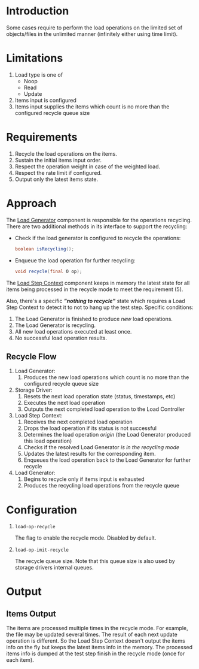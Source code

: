 # Introduction

Some cases require to perform the load operations on the limited set of
objects/files in the unlimited manner (infinitely either using time limit).

# Limitations

1. Load type is one of
    * Noop
    * Read
    * Update
2. Items input is configured
3. Items input supplies the items which count is no more than the
    configured recycle queue size

# Requirements

1. Recycle the load operations on the items.
2. Sustain the initial items input order.
3. Respect the operation weight in case of the weighted load.
4. Respect the rate limit if configured.
5. Output only the latest items state.

# Approach

The [Load Generator](architecture.md#load-generator) component is
responsible for the operations recycling. There are two additional methods in
its interface to support the recycling:
* Check if the load generator is configured to recycle the operations:
    ```java
    boolean isRecycling();
    ```
* Enqueue the load operation for further recycling:
    ```java
    void recycle(final O op);
    ```

The [Load Step Context](architecture.md#load-step-context) component keeps in memory the latest state for all items
being processed in the recycle mode to meet the requirement (5).

Also, there's a specific ***"nothing to recycle"*** state which requires
a Load Step Context to detect it to not to hang up the test step. Specific
conditions:
1. The Load Generator is finished to produce *new* load operations.
2. The Load Generator is recycling.
3. All new load operations executed at least once.
4. No successful load operation results.

## Recycle Flow

1. Load Generator:
    1. Produces the new load operations which count is no more than the
        configured recycle queue size
2. Storage Driver:
    1. Resets the next load operation state (status, timestamps, etc)
    2. Executes the next load operation
    3. Outputs the next completed load operation to the Load Controller
3. Load Step Context:
    1. Receives the next completed load operation
    2. Drops the load operation if its status is not successful
    3. Determines the load operation *origin* (the Load Generator produced
        this load operation)
    4. Checks if the resolved Load Generator *is in the recycling mode*
    5. Updates the latest results for the corresponding item.
    6. Enqueues the load operation back to the Load Generator for further
        recycle
4. Load Generator:
    1. Begins to recycle only if items input is exhausted
    2. Produces the recycling load operations from the recycle queue

# Configuration

1. `load-op-recycle`

    The flag to enable the recycle mode. Disabled by default.

2. `load-op-imit-recycle`

    The recycle queue size. Note that this queue size is also used by storage drivers internal queues.

# Output

## Items Output

The items are processed multiple times in the recycle mode. For
example, the file may be updated several times. The result of each
next update operation is different. So the Load Step Context doesn't
output the items info on the fly but keeps the latest items info in the
memory. The processed items info is dumped at the test step finish in
the recycle mode (once for each item).
